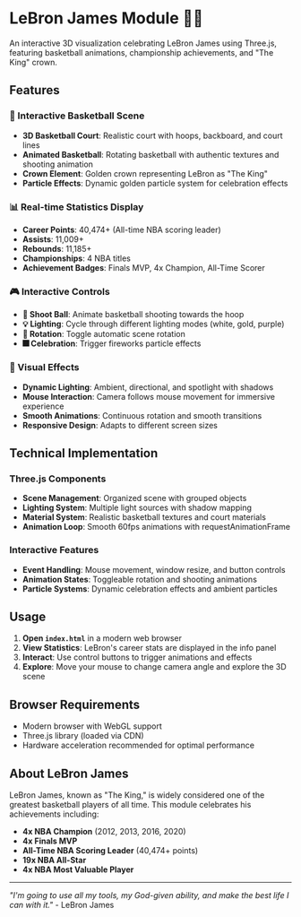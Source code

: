 # LeBron James Module 🏀👑

An interactive 3D visualization celebrating LeBron James using Three.js, featuring basketball animations, championship achievements, and "The King" crown.

## Features

### 🏀 Interactive Basketball Scene
- **3D Basketball Court**: Realistic court with hoops, backboard, and court lines
- **Animated Basketball**: Rotating basketball with authentic textures and shooting animation
- **Crown Element**: Golden crown representing LeBron as "The King"
- **Particle Effects**: Dynamic golden particle system for celebration effects

### 📊 Real-time Statistics Display
- **Career Points**: 40,474+ (All-time NBA scoring leader)
- **Assists**: 11,009+
- **Rebounds**: 11,185+
- **Championships**: 4 NBA titles
- **Achievement Badges**: Finals MVP, 4x Champion, All-Time Scorer

### 🎮 Interactive Controls
- **🏀 Shoot Ball**: Animate basketball shooting towards the hoop
- **💡 Lighting**: Cycle through different lighting modes (white, gold, purple)
- **🔄 Rotation**: Toggle automatic scene rotation
- **🎆 Celebration**: Trigger fireworks particle effects

### 🎨 Visual Effects
- **Dynamic Lighting**: Ambient, directional, and spotlight with shadows
- **Mouse Interaction**: Camera follows mouse movement for immersive experience
- **Smooth Animations**: Continuous rotation and smooth transitions
- **Responsive Design**: Adapts to different screen sizes

## Technical Implementation

### Three.js Components
- **Scene Management**: Organized scene with grouped objects
- **Lighting System**: Multiple light sources with shadow mapping
- **Material System**: Realistic basketball textures and court materials
- **Animation Loop**: Smooth 60fps animations with requestAnimationFrame

### Interactive Features
- **Event Handling**: Mouse movement, window resize, and button controls
- **Animation States**: Toggleable rotation and shooting animations
- **Particle Systems**: Dynamic celebration effects and ambient particles

## Usage

1. **Open `index.html`** in a modern web browser
2. **View Statistics**: LeBron's career stats are displayed in the info panel
3. **Interact**: Use control buttons to trigger animations and effects
4. **Explore**: Move your mouse to change camera angle and explore the 3D scene

## Browser Requirements

- Modern browser with WebGL support
- Three.js library (loaded via CDN)
- Hardware acceleration recommended for optimal performance

## About LeBron James

LeBron James, known as "The King," is widely considered one of the greatest basketball players of all time. This module celebrates his achievements including:

- **4x NBA Champion** (2012, 2013, 2016, 2020)
- **4x Finals MVP**
- **All-Time NBA Scoring Leader** (40,474+ points)
- **19x NBA All-Star**
- **4x NBA Most Valuable Player**

---

*"I'm going to use all my tools, my God-given ability, and make the best life I can with it."* - LeBron James